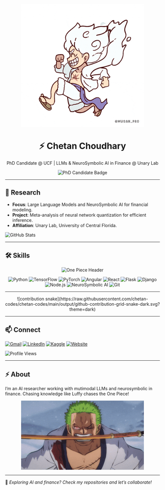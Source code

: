 
<div align="center">
  <!-- Placeholder for Header Image -->
   <img src="src/assets/One Piece Gear 5 GIF.gif" width="400px" alt=" One Piece Header" />
  <h1>⚡ Chetan Choudhary</h1>
  <p>PhD Candidate @ UCF | LLMs & NeuroSymbolic AI in Finance @ Unary Lab</p>
  <img src="https://img.shields.io/badge/PhD%20Candidate-UCF-FFD700?logo=school&logoColor=black" alt="PhD Candidate Badge" />
</div>

---


## 🔬 Research
- **Focus**: Large Language Models and NeuroSymbolic AI for financial modeling.
- **Project**: Meta-analysis of neural network quantization for efficient inference.
- **Affiliation**: Unary Lab, University of Central Florida.

![GitHub Stats](https://github-readme-stats.vercel.app/api?username=chetan-codes&show_icons=true&theme=dracula&hide=contribs,issues)

---

## 🛠️ Skills
<div align="center">
  
  <img src="src/assets/Demonslayer Zenitsu GIF.gif" width="400px" alt=" One Piece Header" />


![Python](https://img.shields.io/badge/-Python-3776AB?logo=python&logoColor=white)
![TensorFlow](https://img.shields.io/badge/-TensorFlow-FF6F00?logo=tensorflow&logoColor=white)
![PyTorch](https://img.shields.io/badge/-PyTorch-EE4C2C?logo=pytorch&logoColor=white)
![Angular](https://img.shields.io/badge/-Angular-DD0031?logo=angular&logoColor=white)
![React](https://img.shields.io/badge/-React-61DAFB?logo=react&logoColor=black)
![Flask](https://img.shields.io/badge/-Flask-000000?logo=flask&logoColor=white)
![Django](https://img.shields.io/badge/-Django-092E20?logo=django&logoColor=white)
![Node.js](https://img.shields.io/badge/-Node.js-339933?logo=node.js&logoColor=white)
![NeuroSymbolic AI](https://img.shields.io/badge/-NeuroSymbolic%20AI-6B7280?logo=artificial-intelligence&logoColor=white)
![Git](https://img.shields.io/badge/-Git-F05032?logo=git&logoColor=white)

</div>


---


<!-- Contribution Snake -->
<div align="center">
![contribution snake](https://raw.githubusercontent.com/chetan-codes/chetan-codes/main/output/github-contribution-grid-snake-dark.svg?theme=dark)
</div>

---


## 📫 Connect
[<img src="https://img.icons8.com/color/48/000000/gmail.png" width="24px" alt="Gmail"/>](mailto:chetanreads@gmail.com)
[<img src="https://img.icons8.com/color/48/000000/linkedin.png" width="24px" alt="LinkedIn"/>](https://www.linkedin.com/in/chetan-codes)
[<img src="https://cdn.iconfinder.com/data/icons/logos-and-brands/512/189_Kaggle_logo_logos-512.png" width="24px" alt="Kaggle"/>](https://www.kaggle.com/chetanc703)
[<img src="https://img.icons8.com/color/48/000000/domain.png" width="24px" alt="Website"/>](https://chetan-codes.github.io)

![Profile Views](https://visitor-badge.laobi.icu/badge?page_id=chetan-codes.chetan-codes)

---

## ⚡ About
I’m an AI researcher working with mutimodal LLMs and neurosymbolic in finance.
Chasing knowledge like Luffy chases the One Piece!
<div align="center">
 <img src="src/assets/Mad One Piece GIF by Toei Animation.gif" width="400px" alt=" One Piece Header" />
</div>

---

🌟 *Exploring AI and finance? Check my repositories and let’s collaborate!*
